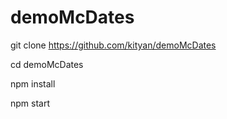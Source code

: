 # demoMcDates

git clone https://github.com/kityan/demoMcDates

cd demoMcDates

npm install

npm start
